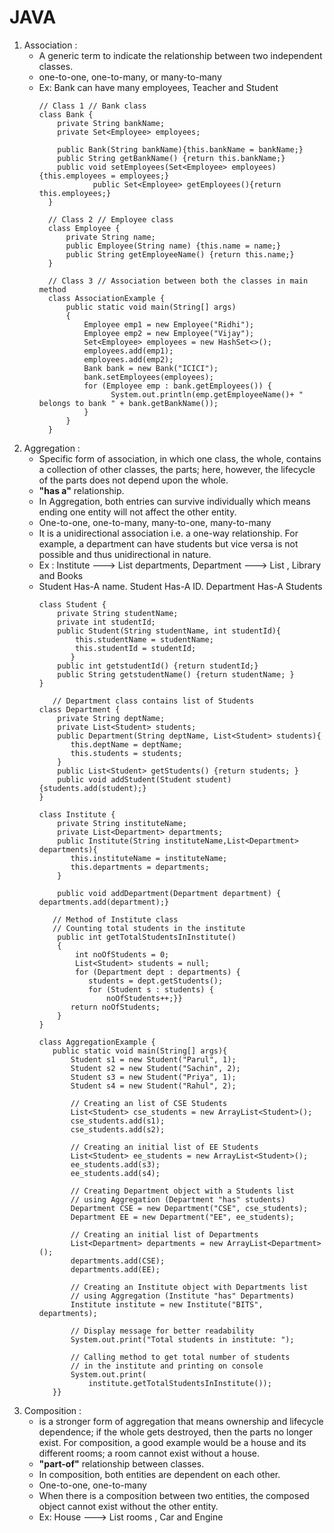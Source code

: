 # JAVA

1) Association :
    - A generic term to indicate the relationship between two independent classes.
    - one-to-one, one-to-many, or many-to-many
    - Ex: Bank can have many employees, Teacher and Student
      ```
      // Class 1 // Bank class
      class Bank {
          private String bankName;
          private Set<Employee> employees;
  
          public Bank(String bankName){this.bankName = bankName;}
          public String getBankName() {return this.bankName;}
          public void setEmployees(Set<Employee> employees){this.employees = employees;}
                  public Set<Employee> getEmployees(){return this.employees;}
        }
        
        // Class 2 // Employee class
        class Employee {
            private String name;
            public Employee(String name) {this.name = name;}
            public String getEmployeeName() {return this.name;}
        }
        
        // Class 3 // Association between both the classes in main method
        class AssociationExample {
            public static void main(String[] args)
            {
                Employee emp1 = new Employee("Ridhi");
                Employee emp2 = new Employee("Vijay");
                Set<Employee> employees = new HashSet<>();
                employees.add(emp1);
                employees.add(emp2);
                Bank bank = new Bank("ICICI");
                bank.setEmployees(employees); 
                for (Employee emp : bank.getEmployees()) {
                      System.out.println(emp.getEmployeeName()+ " belongs to bank " + bank.getBankName());
                }
            }
        }
      ```
2) Aggregation :
   - Specific form of association, in which one class, the whole, contains a collection of other classes, the parts; here, however, the lifecycle of the parts does not depend upon the whole.
   - **"has a"** relationship.
   - In Aggregation, both entries can survive individually which means ending one entity will not affect the other entity.
   - One-to-one, one-to-many, many-to-one, many-to-many
   - It is a unidirectional association i.e. a one-way relationship. For example, a department can have students but vice versa is not possible and thus unidirectional in nature.
   - Ex : Institute ---> List<Department> departments, Department ---> List<Student> , Library and Books
   - Student Has-A name. Student Has-A ID. Department Has-A Students
     ```
     class Student {
         private String studentName;
         private int studentId;
         public Student(String studentName, int studentId){
             this.studentName = studentName;
             this.studentId = studentId;
            }
         public int getstudentId() {return studentId;}
         public String getstudentName() {return studentName; }
     }
        
        // Department class contains list of Students
     class Department {
         private String deptName;
         private List<Student> students;
         public Department(String deptName, List<Student> students){
            this.deptName = deptName;
            this.students = students;
         }
         public List<Student> getStudents() {return students; }
         public void addStudent(Student student){students.add(student);}
     }

     class Institute {
         private String instituteName;
         private List<Department> departments;
         public Institute(String instituteName,List<Department> departments){
            this.instituteName = instituteName;
            this.departments = departments;
         }
    
         public void addDepartment(Department department) { departments.add(department);}
    
        // Method of Institute class
        // Counting total students in the institute
         public int getTotalStudentsInInstitute()
         {
             int noOfStudents = 0;
             List<Student> students = null;
             for (Department dept : departments) {
                students = dept.getStudents();
                for (Student s : students) {
                    noOfStudents++;}}
            return noOfStudents;
         }
     }
     
     class AggregationExample {
        public static void main(String[] args){
            Student s1 = new Student("Parul", 1);
            Student s2 = new Student("Sachin", 2);
            Student s3 = new Student("Priya", 1);
            Student s4 = new Student("Rahul", 2);
    
            // Creating an list of CSE Students
            List<Student> cse_students = new ArrayList<Student>();
            cse_students.add(s1);
            cse_students.add(s2);
    
            // Creating an initial list of EE Students
            List<Student> ee_students = new ArrayList<Student>();
            ee_students.add(s3);
            ee_students.add(s4);
    
            // Creating Department object with a Students list
            // using Aggregation (Department "has" students)
            Department CSE = new Department("CSE", cse_students);
            Department EE = new Department("EE", ee_students);
    
            // Creating an initial list of Departments
            List<Department> departments = new ArrayList<Department>();
            departments.add(CSE);
            departments.add(EE);
    
            // Creating an Institute object with Departments list
            // using Aggregation (Institute "has" Departments)
            Institute institute = new Institute("BITS", departments);
    
            // Display message for better readability
            System.out.print("Total students in institute: ");
    
            // Calling method to get total number of students
            // in the institute and printing on console
            System.out.print(
                institute.getTotalStudentsInInstitute());
        }}
     ```
4) Composition :
   - is a stronger form of aggregation that means ownership and lifecycle dependence; if the whole gets destroyed, then the parts no longer exist. For composition, a good example would be a house and its different rooms; a room cannot exist without a house.
   - **"part-of"** relationship between classes.
   - In composition, both entities are dependent on each other.
   - One-to-one, one-to-many
   - When there is a composition between two entities, the composed object cannot exist without the other entity.
   - Ex: House ---> List<Room> rooms , Car and Engine
